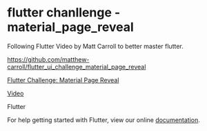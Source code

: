 # flutter chanllenge - material_page_reveal

Following Flutter Video by Matt Carroll to better master flutter.


https://github.com/matthew-carroll/flutter_ui_challenge_material_page_reveal


[Flutter Challenge: Material Page Reveal](https://medium.com/fluttery/introducing-flutter-challenges-c72d4b6e005d)

[Video](https://www.youtube.com/watch?v=syd0c9Vi2hg&t=83s)




Flutter

For help getting started with Flutter, view our online
[documentation](https://flutter.io/).
